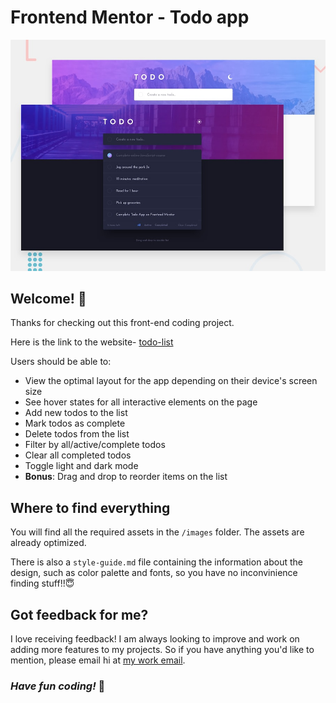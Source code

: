 # Frontend Mentor - Todo app

![Design preview for the Todo app coding challenge](./design/desktop-preview.jpg)

## Welcome! 👋

Thanks for checking out this front-end coding project.

Here is the link to the website- [todo-list](https://todo-list-project-application.netlify.app/)


Users should be able to:

- View the optimal layout for the app depending on their device's screen size
- See hover states for all interactive elements on the page
- Add new todos to the list
- Mark todos as complete
- Delete todos from the list
- Filter by all/active/complete todos
- Clear all completed todos
- Toggle light and dark mode
- **Bonus**: Drag and drop to reorder items on the list


## Where to find everything

You will find all the required assets in the `/images` folder. The assets are already optimized.

There is also a `style-guide.md` file containing the information about the design, such as color palette and fonts, so you have no inconvinience finding stuff!!😇


## Got feedback for me?

I love receiving feedback! I am always looking to improve and work on adding more features to my projects. So if you have anything you'd like to mention, please email hi at [my work email](saarsaach30@gmail.com).


### ***Have fun coding!*** 🚀
